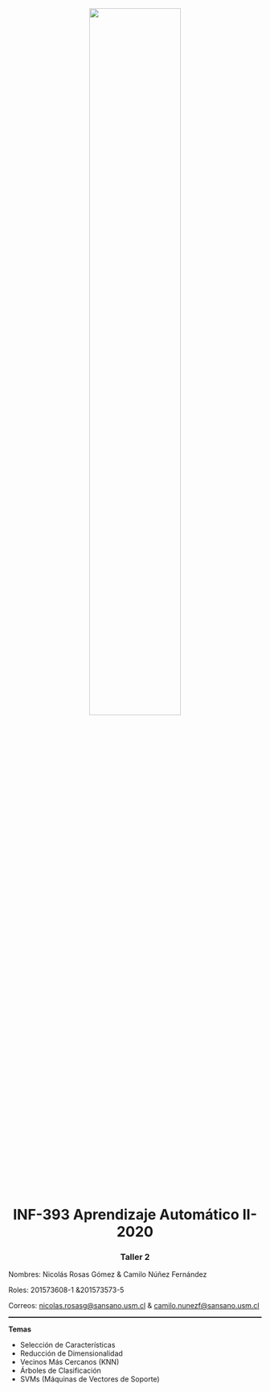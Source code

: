 <center>
    <img src="http://sct.inf.utfsm.cl/wp-content/uploads/2020/04/logo_di.png" style="width:60%">
    <h1> INF-393 Aprendizaje Automático II-2020 </h1>
    <h3> Taller 2 </h3>
</center>

Nombres: Nicolás Rosas Gómez  & Camilo Núñez Fernández

Roles: 201573608-1 &201573573-5

Correos:
nicolas.rosasg@sansano.usm.cl & camilo.nunezf@sansano.usm.cl
<hr style="height:2px;border:none"/>

**Temas**  

* Selección de Características
* Reducción de Dimensionalidad
* Vecinos Más Cercanos (KNN) 
* Árboles de Clasificación
* SVMs (Máquinas de Vectores de Soporte)
